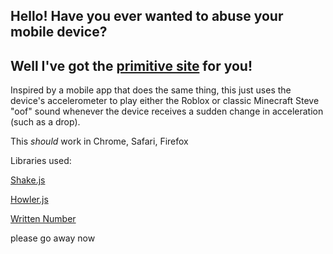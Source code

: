 ## Hello! Have you ever wanted to abuse your mobile device?

## Well I've got the [primitive site](https://samuelnub.github.io/oof) for you!

Inspired by a mobile app that does the same thing, this just uses the device's accelerometer to play either the Roblox or classic Minecraft Steve "oof" sound whenever the device receives a sudden change in acceleration (such as a drop).

This *should* work in Chrome, Safari, Firefox


Libraries used:

[Shake.js](https://github.com/alexgibson/shake.js)

[Howler.js](https://github.com/goldfire/howler.js)

[Written Number](https://github.com/yamadapc/js-written-number)


please go away now

